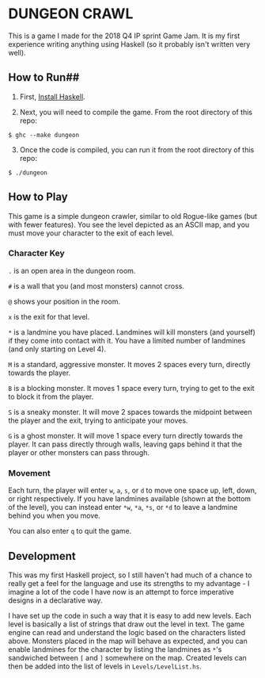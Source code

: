 # DUNGEON CRAWL

This is a game I made for the 2018 Q4 IP sprint Game Jam. It is my first experience writing anything
using Haskell (so it probably isn't written very well).

## How to Run##

1. First, [Install Haskell](https://www.haskell.org/platform/).

2. Next, you will need to compile the game. From the root directory of this repo:

```
$ ghc --make dungeon
```

3. Once the code is compiled, you can run it from the root directory of this repo:

```
$ ./dungeon
```

## How to Play

This game is a simple dungeon crawler, similar to old Rogue-like games (but with fewer features).
You see the level depicted as an ASCII map, and you must move your character to the exit of each
level.

### Character Key

`.` is an open area in the dungeon room.

`#` is a wall that you (and most monsters) cannot cross.

`@` shows your position in the room.

`x` is the exit for that level.

`*` is a landmine you have placed. Landmines will kill monsters (and yourself) if they come into
contact with it. You have a limited number of landmines (and only starting on Level 4).

`M` is a standard, aggressive monster. It moves 2 spaces every turn, directly towards the player.

`B` is a blocking monster. It moves 1 space every turn, trying to get to the exit to block it from
the player.

`S` is a sneaky monster. It will move 2 spaces towards the midpoint between the player and the exit,
trying to anticipate your moves.

`G` is a ghost monster. It will move 1 space every turn directly towards the player. It can pass
directly through walls, leaving gaps behind it that the player or other monsters can pass through.

### Movement

Each turn, the player will enter `w`, `a`, `s`, or `d` to move one space up, left, down, or right
respectively. If you have landmines available (shown at the bottom of the level), you can instead
enter `*w`, `*a`, `*s`, or `*d` to leave a landmine behind you when you move.

You can also enter `q` to quit the game.

## Development

This was my first Haskell project, so I still haven't had much of a chance to really get a feel for
the language and use its strengths to my advantage - I imagine a lot of the code I have now is an
attempt to force imperative designs in a declarative way.

I have set up the code in such a way that it is easy to add new levels. Each level is basically a
list of strings that draw out the level in text. The game engine can read and understand the logic
based on the characters listed above. Monsters placed in the map will behave as expected, and
you can enable landmines for the character by listing the landmines as `*`'s sandwiched between
`[` and `]` somewhere on the map. Created levels can then be added into the list of levels in
`Levels/LevelList.hs`.
